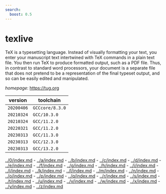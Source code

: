 ```yaml
---
search:
  boost: 0.5
---
```

# texlive

TeX is a typesetting language. Instead of visually formatting your text, you enter your manuscript  text intertwined with TeX commands in a plain text file. You then run TeX to produce formatted output, such as a  PDF file. Thus, in contrast to standard word processors, your document is a separate file that does not pretend to  be a representation of the final typeset output, and so can be easily edited and manipulated.

*homepage*: <https://tug.org>

version | toolchain
--------|----------
``20200406`` | ``GCCcore/8.3.0``
``20210324`` | ``GCC/10.3.0``
``20210324`` | ``GCC/11.2.0``
``20220321`` | ``GCC/11.2.0``
``20230313`` | ``GCC/11.3.0``
``20230313`` | ``GCC/12.3.0``
``20230313`` | ``GCC/13.2.0``

[../0/index.md](0) - [../a/index.md](a) - [../b/index.md](b) - [../c/index.md](c) - [../d/index.md](d) - [../e/index.md](e) - [../f/index.md](f) - [../g/index.md](g) - [../h/index.md](h) - [../i/index.md](i) - [../j/index.md](j) - [../k/index.md](k) - [../l/index.md](l) - [../m/index.md](m) - [../n/index.md](n) - [../o/index.md](o) - [../p/index.md](p) - [../q/index.md](q) - [../r/index.md](r) - [../s/index.md](s) - [../t/index.md](t) - [../u/index.md](u) - [../v/index.md](v) - [../w/index.md](w) - [../x/index.md](x) - [../y/index.md](y) - [../z/index.md](z)

